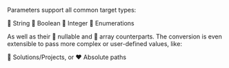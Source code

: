 Parameters support all common target types:

💚 String
💜 Boolean
🖤 Integer
💛 Enumerations

As well as their 🤍 nullable and 💙 array counterparts. The conversion is even extensible to pass more complex or user-defined values, like:

🧡 Solutions/Projects, or
❤️ Absolute paths
